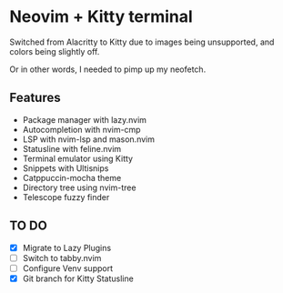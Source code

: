 <h1>Neovim + Kitty terminal</h1>
<p>Switched from Alacritty to Kitty due to images being unsupported, and colors being slightly off.

Or in other words, I needed to pimp up my neofetch.</p>

## Features
- Package manager with lazy.nvim
- Autocompletion with nvim-cmp
- LSP with nvim-lsp and mason.nvim
- Statusline with feline.nvim
- Terminal emulator using Kitty
- Snippets with Ultisnips
- Catppuccin-mocha theme
- Directory tree using nvim-tree
- Telescope fuzzy finder

## TO DO 
- [X] Migrate to Lazy Plugins
- [ ] Switch to tabby.nvim
- [ ] Configure Venv support
- [X] Git branch for Kitty Statusline
